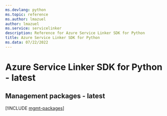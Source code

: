 ```yaml
---
ms.devlang: python
ms.topic: reference
ms.author: lmazuel
author: lmazuel
ms.service: servicelinker
description: Reference for Azure Service Linker SDK for Python
title: Azure Service Linker SDK for Python
ms.data: 07/22/2022
---
```

# Azure Service Linker SDK for Python - latest

## Management packages - latest
[!INCLUDE [mgmt-packages](service-linker-mgmt-index.md)]